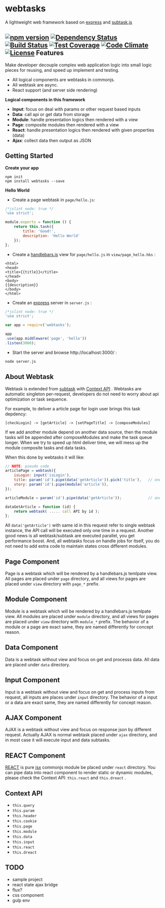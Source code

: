 webtasks
========

A lightweight web framework based on <a href="https://github.com/strongloop/express">express</a> and <a href="https://github.com/zordius/subtask.js">subtask.js</a>

[![npm version](https://img.shields.io/npm/v/webtasks.svg)](https://www.npmjs.org/package/webtasks) [![Dependency Status](https://david-dm.org/zordius/webtasks.png)](https://david-dm.org/zordius/webtasks) [![Build Status](https://travis-ci.org/zordius/webtasks.svg?branch=master)](https://travis-ci.org/zordius/webtasks) [![Test Coverage](https://codeclimate.com/github/zordius/webtasks/badges/coverage.svg)](https://codeclimate.com/github/zordius/webtasks) [![Code Climate](https://codeclimate.com/github/zordius/webtasks/badges/gpa.svg)](https://codeclimate.com/github/zordius/webtasks) [![License](https://img.shields.io/badge/license-MIT-green.svg)](LICENSE.txt)
Features
--------

Make developer decouple complex web application logic into small logic pieces for reusing, and speed up implement and testing.

* All logical components are webtasks in commonjs.
* All webtask are async.
* React support (and server side rendering)

**Logical components in this framework**

* **Input**: focus on deal with params or other request based inputs
* **Data**: call api or get data from storage
* **Module**: handle presentation logics then rendered with a view
* **Page**: composite modules then rendered with a view
* **React**: handle presentation logics then rendered with given properties (data)
* **Ajax**: collect data then output as JSON

Getting Started
---------------

**Create your app**

```
npm init
npm install webtasks --save
```

**Hello World**

* Create a page webtask in `page/hello.js`:

```javascript
/*jslint node: true */                                                                                  
'use strict';

module.exports = function () {
    return this.task({
        title: 'Good!',
        description: 'Hello World'
    });
};
```

* Create a <a href="http://handlebarsjs.com/">handlebars.js</a> view for `page/hello.js` in `view/page_hello.hbs` :

```
<html>
<head>
<title>{{title}}</title>
</head>
<body>
{{description}}
</body>
</html>
```

* Create an <a href="http://expressjs.com/">express</a> server in `server.js` :

```javascript
/*jslint node: true */
'use strict';

var app = require('webtasks');

app
.use(app.middleware('page', 'hello'))
.listen(3000);
```

* Start the server and browse http://localhost:3000/ :

```sh
node server.js
```

About Webtask
-------------

Webtask is extended from <a href="https://github.com/zordius/subtask.js">subtask</a> with <a href="#context-api">Context API</a> . Webtasks are automatic singleton per-request, developers do not need to worry about api optimization or task sequence.

For example, to deliver a article page for login user brings this task depdency:

```
[checkLogin] -> [getArticle] -> [setPageTitle] -> [composeModules]
```

If we add another module depend on another data source, then the module tasks will be appended after composeModules and make the task queue longer. When we try to speed up html deliver time, we will mess up the module composite tasks and data tasks.

When this done by webtasks it will like:

```javascript
// NOTE: pseudo code
articlePage = webtask({
    isLogin: input('isLogin'),
    title: param('id').pipe(data('getArticle')).pick('title'),   // one data('getArticle')
    story: param('id').pipe(module('article')),
});

articleModule = param('id').pipe(data('getArticle'));            // another data('getArticle')

dataGetArticle = function (id) {
    return webtask( ..... call API by id );
};
```

All `data('getArticle')` with same id in this request refer to single webtask instance, the API call will be executed only one time in a request. Another good news is all webtask/subtask are executed parallel, you get performance boost. And, all webtasks focus on handle jobs for itself, you do not need to add extra code to maintain states cross different modules.

Page Component
--------------

Page is a webtask which will be rendered by a handlebars.js temlpate view. All pages are placed under `page` directory, and all views for pages are placed under `view` directory with `page_*` prefix.

Module Component
----------------

Module is a webtask which will be rendered by a handlebars.js temlpate view. All modules are placed under `module` directory, and all views for pages are placed under `view` directory with `module_*` prefix. The behavior of a module or a page are exact same, they are named differently for concept reason.

Data Component
--------------

Data is a webtask without view and focus on get and processs data. All data are placed under `data` directory.

Input Component
---------------

Input is a webtask without view and focus on get and process inputs from request, all inputs are places under `input` directory. The behavior of a input or a data are exact same, they are named differently for concept reason.

AJAX Component
--------------

AJAX is a webtask without view and focus on response json by different request. Actually AJAX is normal webtask placed under `ajax` directory, and in most case it will execute input and data subtasks.


REACT Component
---------------

<a href="http://facebook.github.io/react/">REACT</a> is pure <a href="http://facebook.github.io/react/docs/jsx-in-depth.html">jsx</a> commonjs module be placed under `react` directory. You can pipe data into react component to render static or dynamic modules, please check the Context API: `this.react` and `this.dreact` .

Context API
-----------

* `this.query`
* `this.param`
* `this.header`
* `this.cookie`
* `this.page`
* `this.module`
* `this.data`
* `this.input`
* `this.react`
* `this.dreact`

TODO
----

* sample project
* react state ajax bridge
* flux?
* css component
* gulp env
